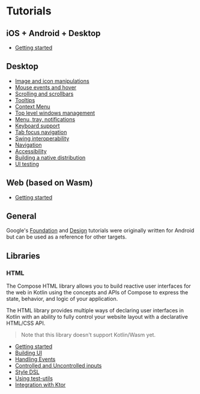 # Tutorials

## iOS + Android + Desktop
* [Getting started](https://jb.gg/start-cmp)

## Desktop
* [Image and icon manipulations](Image_And_Icons_Manipulations)
* [Mouse events and hover](Mouse_Events)
* [Scrolling and scrollbars](Desktop_Components#scrollbars)
* [Tooltips](Desktop_Components#tooltips)
* [Context Menu](Context_Menu/README.md)
* [Top level windows management](Window_API_new)
* [Menu, tray, notifications](Tray_Notifications_MenuBar_new)
* [Keyboard support](Keyboard)
* [Tab focus navigation](Tab_Navigation)
* [Swing interoperability](Swing_Integration)
* [Navigation](https://www.jetbrains.com/help/kotlin-multiplatform-dev/compose-navigation-routing.html)
* [Accessibility](Accessibility)
* [Building a native distribution](Native_distributions_and_local_execution)
* [UI testing](https://www.jetbrains.com/help/kotlin-multiplatform-dev/compose-test.html)

## Web (based on Wasm)
* [Getting started](https://kotl.in/wasm-compose-example)

## General

Google's [Foundation](https://developer.android.com/jetpack/compose/documentation#core) and [Design](https://developer.android.com/jetpack/compose/documentation#design) tutorials were originally written for Android but can be used as a reference for other targets.

## Libraries

### HTML
The Compose HTML library allows you to build reactive user interfaces for the web in Kotlin using the concepts and APIs of Compose to express the state, behavior, and logic of your application.

The HTML library provides multiple ways of declaring user interfaces in Kotlin with an ability to fully control your website layout with a declarative HTML/CSS API.

> Note that this library doesn't support Kotlin/Wasm yet.

* [Getting started](HTML/Getting_Started) 
* [Building UI](HTML/Building_UI)
* [Handling Events](HTML/Events_Handling)
* [Controlled and Uncontrolled inputs](HTML/Controlled_Uncontrolled_Inputs)
* [Style DSL](HTML/Style_Dsl)
* [Using test-utils](HTML/Using_Test_Utils)
* [Integration with Ktor](https://play.kotlinlang.org/hands-on/Full%20Stack%20Web%20App%20with%20Kotlin%20Multiplatform)